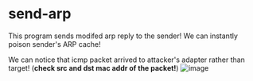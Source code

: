 # send-arp
This program sends modifed arp reply to the sender!
We can instantly poison sender's ARP cache!

We can notice that icmp packet arrived to attacker's adapter rather than target! (**check src and dst mac addr of the packet!**)
![image](https://user-images.githubusercontent.com/31784008/136696572-5cb3ef35-12d2-47b1-87ff-6c5397a8c7cf.png)
